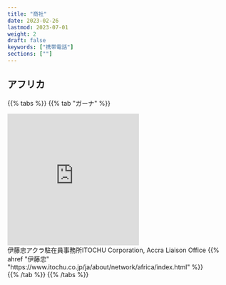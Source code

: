 ```yaml
---
title: "商社"
date: 2023-02-26
lastmod: 2023-07-01
weight: 2
draft: false
keywords: ["携帯電話"]
sections: [""]
---
```

## アフリカ

{{% tabs %}}
{{% tab "ガーナ" %}}
<div class="googlemap-if">
<iframe src="https://www.google.com/maps/embed?pb=!4v1678191964160!6m8!1m7!1sljeZPc0Pb_NBumjvNyP0Ew!2m2!1d5.610465551581164!2d-0.186106779162083!3f103.25986037233945!4f-4.531607665572835!5f2.520853524527548" width="295" height="295" style="border:0;" allowfullscreen="" loading="lazy" referrerpolicy="no-referrer-when-downgrade"></iframe>
<div class="description">
伊藤忠アクラ駐在員事務所ITOCHU Corporation, Accra Liaison Office
 {{% ahref "伊藤忠" "https://www.itochu.co.jp/ja/about/network/africa/index.html" %}}
</div>
</div>
{{% /tab %}}
{{% /tabs %}}
